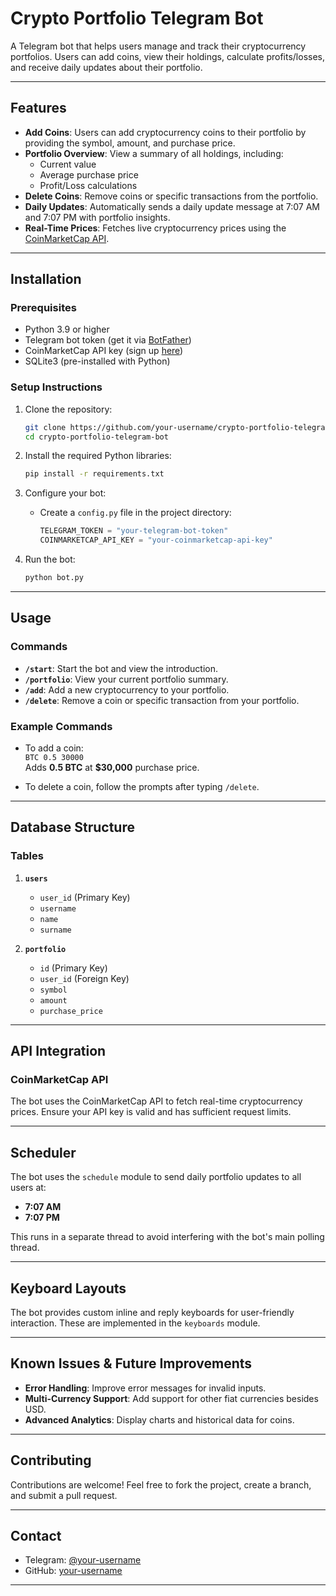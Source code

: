 
# Crypto Portfolio Telegram Bot

A Telegram bot that helps users manage and track their cryptocurrency portfolios. Users can add coins, view their holdings, calculate profits/losses, and receive daily updates about their portfolio.

---

## Features

- **Add Coins**: Users can add cryptocurrency coins to their portfolio by providing the symbol, amount, and purchase price.
- **Portfolio Overview**: View a summary of all holdings, including:
  - Current value
  - Average purchase price
  - Profit/Loss calculations
- **Delete Coins**: Remove coins or specific transactions from the portfolio.
- **Daily Updates**: Automatically sends a daily update message at 7:07 AM and 7:07 PM with portfolio insights.
- **Real-Time Prices**: Fetches live cryptocurrency prices using the [CoinMarketCap API](https://coinmarketcap.com/api/).

---

## Installation

### Prerequisites

- Python 3.9 or higher
- Telegram bot token (get it via [BotFather](https://t.me/BotFather))
- CoinMarketCap API key (sign up [here](https://coinmarketcap.com/api/))
- SQLite3 (pre-installed with Python)

### Setup Instructions

1. Clone the repository:

   ```bash
   git clone https://github.com/your-username/crypto-portfolio-telegram-bot.git
   cd crypto-portfolio-telegram-bot
   ```

2. Install the required Python libraries:

   ```bash
   pip install -r requirements.txt
   ```

3. Configure your bot:

   - Create a `config.py` file in the project directory:
     ```python
     TELEGRAM_TOKEN = "your-telegram-bot-token"
     COINMARKETCAP_API_KEY = "your-coinmarketcap-api-key"
     ```

4. Run the bot:

   ```bash
   python bot.py
   ```

---

## Usage

### Commands

- **`/start`**: Start the bot and view the introduction.
- **`/portfolio`**: View your current portfolio summary.
- **`/add`**: Add a new cryptocurrency to your portfolio.
- **`/delete`**: Remove a coin or specific transaction from your portfolio.

### Example Commands

- To add a coin:  
  `BTC 0.5 30000`  
  Adds **0.5 BTC** at **$30,000** purchase price.

- To delete a coin, follow the prompts after typing `/delete`.

---

## Database Structure

### Tables

1. **`users`**
   - `user_id` (Primary Key)
   - `username`
   - `name`
   - `surname`

2. **`portfolio`**
   - `id` (Primary Key)
   - `user_id` (Foreign Key)
   - `symbol`
   - `amount`
   - `purchase_price`

---

## API Integration

### CoinMarketCap API
The bot uses the CoinMarketCap API to fetch real-time cryptocurrency prices. Ensure your API key is valid and has sufficient request limits.

---

## Scheduler

The bot uses the `schedule` module to send daily portfolio updates to all users at:
- **7:07 AM**  
- **7:07 PM**  

This runs in a separate thread to avoid interfering with the bot's main polling thread.

---

## Keyboard Layouts

The bot provides custom inline and reply keyboards for user-friendly interaction. These are implemented in the `keyboards` module.

---

## Known Issues & Future Improvements

- **Error Handling**: Improve error messages for invalid inputs.
- **Multi-Currency Support**: Add support for other fiat currencies besides USD.
- **Advanced Analytics**: Display charts and historical data for coins.

---

## Contributing

Contributions are welcome! Feel free to fork the project, create a branch, and submit a pull request.

---


## Contact

- Telegram: [@your-username](https://t.me/your-username)
- GitHub: [your-username](https://github.com/your-username)

---
